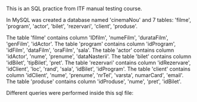 This is an SQL practice from ITF manual testing course. 

In MySQL was created a database named 'cinemaNou' and 7 tables: 'filme', 'program', 'actor', 'bilet', 'rezervari', 'client', 'produse'. 

The table 'filme' contains column 'IDfilm', 'numeFilm', 'durataFilm', 'genFilm', 'idActor'. The table 'program' contains column 'idProgram', 'idFilm', 'dataFilm', 'oraFilm', 'sala'. 
The table 'actor' contains column 'idActor', 'nume', 'prenume', 'dataNasterii'. 
The table 'bilet' contains column 'idBilet', 'tipBilet', 'pret'. The table 'rezervari' contains column 'idRezervare', 'idClient', 'loc', 'rand', 'sala', 'idBilet', 'idProgram'. 
The table 'client' contains column 'idClient', 'nume', 'prenume', 'nrTel', 'varsta', numarCard', 'email'. 
The table 'produse' contains column 'idProduse', 'nume', 'pret', 'idBilet'. 

Different queries were performed inside this sql file:
